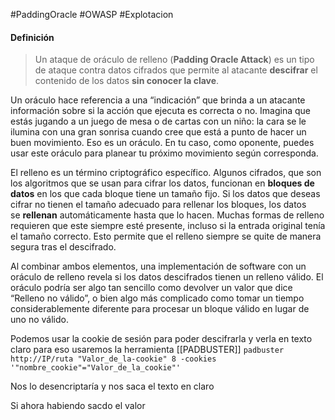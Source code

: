 #PaddingOracle #OWASP #Explotacion 

#### Definición
>Un ataque de oráculo de relleno (**Padding Oracle Attack**) es un tipo de ataque contra datos cifrados que permite al atacante **descifrar** el contenido de los datos **sin conocer la clave**.
>
  Un oráculo hace referencia a una “indicación” que brinda a un atacante información sobre si la acción que ejecuta es correcta o no. Imagina que estás jugando a un juego de mesa o de cartas con un niño: la cara se le ilumina con una gran sonrisa cuando cree que está a punto de hacer un buen movimiento. Eso es un oráculo. En tu caso, como oponente, puedes usar este oráculo para planear tu próximo movimiento según corresponda.
>
  El relleno es un término criptográfico específico. Algunos cifrados, que son los algoritmos que se usan para cifrar los datos, funcionan en **bloques de datos** en los que cada bloque tiene un tamaño fijo. Si los datos que deseas cifrar no tienen el tamaño adecuado para rellenar los bloques, los datos se **rellenan** automáticamente hasta que lo hacen. Muchas formas de relleno requieren que este siempre esté presente, incluso si la entrada original tenía el tamaño correcto. Esto permite que el relleno siempre se quite de manera segura tras el descifrado.
>
  Al combinar ambos elementos, una implementación de software con un oráculo de relleno revela si los datos descifrados tienen un relleno válido. El oráculo podría ser algo tan sencillo como devolver un valor que dice “Relleno no válido”, o bien algo más complicado como tomar un tiempo considerablemente diferente para procesar un bloque válido en lugar de uno no válido.

Podemos usar la cookie de sesión para poder descifrarla y verla en texto claro
para eso usaremos la herramienta [[PADBUSTER]] 
`padbuster http://IP/ruta "Valor_de_la-cookie" 8 -cookies '"nombre_cookie"="Valor_de_la_cookie"'`

Nos lo desencriptaría y nos saca el texto en claro

Si ahora habiendo sacdo el valor
